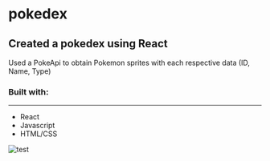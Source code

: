 # pokedex
Created a pokedex using React
------------------------------------
Used a PokeApi to obtain Pokemon sprites with each respective data (ID, Name, Type)

### Built with: 
---
- React 
- Javascript
- HTML/CSS

![test](https://cdn-images-1.medium.com/max/1600/1*6s_MA7mz1MYblVRWUF0OqA.png)
